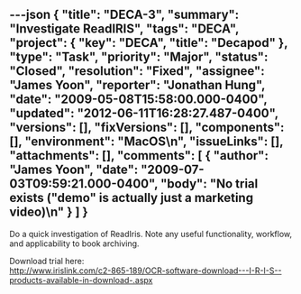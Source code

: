 ---json
{
  "title": "DECA-3",
  "summary": "Investigate ReadIRIS",
  "tags": "DECA",
  "project": {
    "key": "DECA",
    "title": "Decapod"
  },
  "type": "Task",
  "priority": "Major",
  "status": "Closed",
  "resolution": "Fixed",
  "assignee": "James Yoon",
  "reporter": "Jonathan Hung",
  "date": "2009-05-08T15:58:00.000-0400",
  "updated": "2012-06-11T16:28:27.487-0400",
  "versions": [],
  "fixVersions": [],
  "components": [],
  "environment": "MacOS\n",
  "issueLinks": [],
  "attachments": [],
  "comments": [
    {
      "author": "James Yoon",
      "date": "2009-07-03T09:59:21.000-0400",
      "body": "No trial exists (\"demo\" is actually just a marketing video)\n"
    }
  ]
}
---
Do a quick investigation of ReadIris. Note any useful functionality, workflow, and applicability to book archiving.&#x20;

Download trial here:\
<http://www.irislink.com/c2-865-189/OCR-software-download---I-R-I-S--products-available-in-download-.aspx>

        